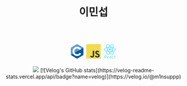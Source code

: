 <h1 align="center">이민섭</h1>
<br/>

<br/>
<p align="center">
<img src="https://raw.githubusercontent.com/izumin5210/emojipack-for-devicon/master/png/c.png" alt="C" width="40" height="40" />  
<img src="https://raw.githubusercontent.com/devicons/devicon/master/icons/javascript/javascript-original.svg" alt="javascript" width="40" height="40"/> 
<!-- <img src="https://raw.githubusercontent.com/devicons/devicon/master/icons/typescript/typescript-original.svg" alt="typescript" width="40" height="40"/> -->
<img src="https://raw.githubusercontent.com/devicons/devicon/master/icons/react/react-original-wordmark.svg" alt="react" width="40" height="40"/>
  <br/>
  <br/>

<img src="https://velog-readme-stats.vercel.app/api/badge?name=velog" />
[![Velog's GitHub stats](https://velog-readme-stats.vercel.app/api/badge?name=velog)](https://velog.io/@m1nsuppp) 
